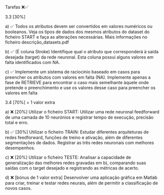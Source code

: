 Tarefas ❌✅

3.3 [30%]

a) ✅ Todos os atributos devem ser convertidos em valores numéricos ou booleanos. Veja os 
tipos de dados dos mesmos atributos do dataset do ficheiro START e faça as alterações 
necessárias. Mais informações no ficheiro descrição_datasets.pdf 

b) ✅ (É coluna Stroke) Identifique qual o atributo que corresponderá à saída desejada (target) da rede neuronal. 
Esta coluna possui alguns valores em falta identificados com NA.

c) ✅ Implemente um sistema de raciocínio baseado em casos para preencher os atributos 
com valores em falta (NA). Implemente apenas a fase de RETRIEVE para encontrar o 
caso mais semelhante àquele onde pretende o preenchimento e use os valores desse caso 
para preencher os valores em falta

3.4 [70%] + 1 valor extra 

a) ❌ [20%] Utilizar o ficheiro START: Utilizar uma rede neuronal feedforward de uma camada de 10 neurónios e registrar tempo de execução, precisão total e erro.

b) ✅ [30%] Utilizar o ficheiro TRAIN: Estudar diferentes arquiteturas de redes feedforward, funções de treino e ativação, além de diferentes segmentações de dados. Registrar as três redes neuronais com melhores desempenhos.

c) ❌ [20%] Utilizar o ficheiro TESTE: Analisar a capacidade de generalização das melhores redes gravadas em b), comparando suas saídas com o target desejado e registrando as métricas de acerto.

d) ❌ [bónus de 1 valor extra] Desenvolver uma aplicação gráfica em Matlab para criar, treinar e testar redes neurais, além de permitir a classificação de novos casos.
